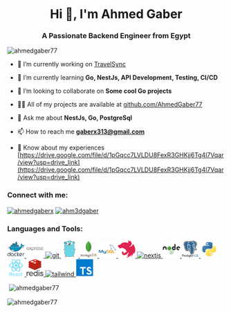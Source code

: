 <h1 align="center">Hi 👋, I'm Ahmed Gaber</h1>
<h3 align="center">A Passionate Backend Engineer from Egypt</h3>

<p align="left"> <img src="https://komarev.com/ghpvc/?username=ahmedgaber77&label=Profile%20views&color=0e75b6&style=flat" alt="ahmedgaber77" /> </p>

- 🔭 I’m currently working on [TravelSync](https://github.com/Haddad308/TravelSync)

- 🌱 I’m currently learning **Go, NestJs, API Development, Testing, CI/CD**

- 👯 I’m looking to collaborate on **Some cool Go projects**

- 👨‍💻 All of my projects are available at [github.com/AhmedGaber77](github.com/AhmedGaber77)

- 💬 Ask me about **NestJs, Go, PostgreSql**

- 📫 How to reach me **gaberx313@gmail.com**

- 📄 Know about my experiences [https://drive.google.com/file/d/1pGqcc7LVLDU8FexR3GHKjj6Tg4l7Vqar/view?usp=drive_link](https://drive.google.com/file/d/1pGqcc7LVLDU8FexR3GHKjj6Tg4l7Vqar/view?usp=drive_link)

<h3 align="left">Connect with me:</h3>
<p align="left">
<a href="https://linkedin.com/in/ahmedgaberx" target="blank"><img align="center" src="https://raw.githubusercontent.com/rahuldkjain/github-profile-readme-generator/master/src/images/icons/Social/linked-in-alt.svg" alt="ahmedgaberx" height="30" width="40" /></a>
<a href="https://www.leetcode.com/ahm3dgaber" target="blank"><img align="center" src="https://raw.githubusercontent.com/rahuldkjain/github-profile-readme-generator/master/src/images/icons/Social/leet-code.svg" alt="ahm3dgaber" height="30" width="40" /></a>
</p>

<h3 align="left">Languages and Tools:</h3>
<p align="left"> <a href="https://www.docker.com/" target="_blank" rel="noreferrer"> <img src="https://raw.githubusercontent.com/devicons/devicon/master/icons/docker/docker-original-wordmark.svg" alt="docker" width="40" height="40"/> </a> <a href="https://expressjs.com" target="_blank" rel="noreferrer"> <img src="https://raw.githubusercontent.com/devicons/devicon/master/icons/express/express-original-wordmark.svg" alt="express" width="40" height="40"/> </a> <a href="https://git-scm.com/" target="_blank" rel="noreferrer"> <img src="https://www.vectorlogo.zone/logos/git-scm/git-scm-icon.svg" alt="git" width="40" height="40"/> </a> <a href="https://golang.org" target="_blank" rel="noreferrer"> <img src="https://raw.githubusercontent.com/devicons/devicon/master/icons/go/go-original.svg" alt="go" width="40" height="40"/> </a> <a href="https://www.mongodb.com/" target="_blank" rel="noreferrer"> <img src="https://raw.githubusercontent.com/devicons/devicon/master/icons/mongodb/mongodb-original-wordmark.svg" alt="mongodb" width="40" height="40"/> </a> <a href="https://www.mysql.com/" target="_blank" rel="noreferrer"> <img src="https://raw.githubusercontent.com/devicons/devicon/master/icons/mysql/mysql-original-wordmark.svg" alt="mysql" width="40" height="40"/> </a> <a href="https://nestjs.com/" target="_blank" rel="noreferrer"> <img src="https://raw.githubusercontent.com/devicons/devicon/master/icons/nestjs/nestjs-plain.svg" alt="nestjs" width="40" height="40"/> </a> <a href="https://nextjs.org/" target="_blank" rel="noreferrer"> <img src="https://cdn.worldvectorlogo.com/logos/nextjs-2.svg" alt="nextjs" width="40" height="40"/> </a> <a href="https://nodejs.org" target="_blank" rel="noreferrer"> <img src="https://raw.githubusercontent.com/devicons/devicon/master/icons/nodejs/nodejs-original-wordmark.svg" alt="nodejs" width="40" height="40"/> </a> <a href="https://www.postgresql.org" target="_blank" rel="noreferrer"> <img src="https://raw.githubusercontent.com/devicons/devicon/master/icons/postgresql/postgresql-original-wordmark.svg" alt="postgresql" width="40" height="40"/> </a> <a href="https://www.python.org" target="_blank" rel="noreferrer"> <img src="https://raw.githubusercontent.com/devicons/devicon/master/icons/python/python-original.svg" alt="python" width="40" height="40"/> </a> <a href="https://reactjs.org/" target="_blank" rel="noreferrer"> <img src="https://raw.githubusercontent.com/devicons/devicon/master/icons/react/react-original-wordmark.svg" alt="react" width="40" height="40"/> </a> <a href="https://redis.io" target="_blank" rel="noreferrer"> <img src="https://raw.githubusercontent.com/devicons/devicon/master/icons/redis/redis-original-wordmark.svg" alt="redis" width="40" height="40"/> </a> <a href="https://tailwindcss.com/" target="_blank" rel="noreferrer"> <img src="https://www.vectorlogo.zone/logos/tailwindcss/tailwindcss-icon.svg" alt="tailwind" width="40" height="40"/> </a> <a href="https://www.typescriptlang.org/" target="_blank" rel="noreferrer"> <img src="https://raw.githubusercontent.com/devicons/devicon/master/icons/typescript/typescript-original.svg" alt="typescript" width="40" height="40"/> </a> </p>

<p>&nbsp;<img align="center" src="https://github-readme-stats.vercel.app/api?username=ahmedgaber77&show_icons=true&locale=en" alt="ahmedgaber77" /></p>

<p><img align="center" src="https://github-readme-streak-stats.herokuapp.com/?user=ahmedgaber77&" alt="ahmedgaber77" /></p>
